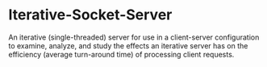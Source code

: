 # Iterative-Socket-Server
An iterative (single-threaded) server for use in a client-server configuration to examine, analyze, and study the effects an iterative server has on the efficiency (average turn-around time) of processing client requests.
